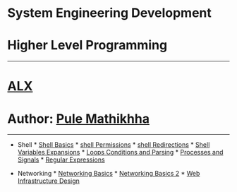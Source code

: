 # System Engineering Development
# Higher Level Programming
---
# [ALX](https://www.alxafrica.com)
# Author: [Pule Mathikhha](https://pulemathikha.wordpress.com)

---
* Shell
       * [Shell Basics](https://github.com/TheeKingZa/alx-system_engineering-devops/tree/master/0x00-shell_basics/README.md)
       * [shell Permissions](https://github.com/TheeKingZa/alx-system_engineering-devops/tree/master/0x01-shell_permissions/README.md)
       * [shell Redirections](https://github.com/TheeKingZa/alx-system_engineering-devops/tree/master/0x02-shell_redirections/README.md)
       * [Shell Variables Expansions](https://github.com/TheeKingZa/alx-system_engineering-devops/tree/master/0x03-shell_variables_expansions/README.md)
       * [Loops Conditions and Parsing](https://github.com/TheeKingZa/alx-system_engineering-devops/tree/master/0x04-loops_conditions_and_parsing/README.md)
       * [Processes and Signals](https://github.com/TheeKingZa/alx-system_engineering-devops/tree/master/0x05-processes_and_signals/README.md)
       * [Regular Expressions](https://github.com/TheeKingZa/alx-system_engineering-devops/tree/master/0x06-regular_expressions/README.md)

* Networking
       * [Networking Basics](https://github.com/TheeKingZa/alx-system_engineering-devops/tree/master/0x07-networking_basics/README.md)
       * [Networking Basics 2](https://github.com/TheeKingZa/alx-system_engineering-devops/tree/master/0x08-networking_basics_2/README.md)
       * [Web Infrastructure Design](https://github.com/TheeKingZa/alx-system_engineering-devops/tree/master/0x09-web_infrastructure_design/README.md)









